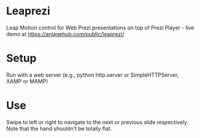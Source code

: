 # Leaprezi
Leap Motion control for Web Prezi presentations on top of Prezi Player - live demo at https://anlagehub.com/public/leaprezi/

# Setup
Run with a web server (e.g., python http.server or SimpleHTTPServer, XAMP or MAMP)

# Use
Swipe to left or right to navigate to the next or previous slide respectively. Note that the hand shouldn't be totally flat.
